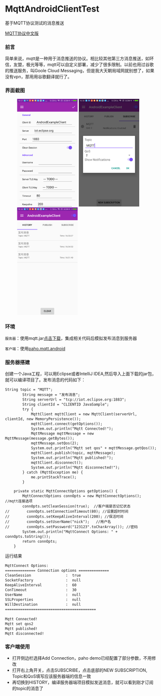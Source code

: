 # MqttAndroidClientTest
基于MQTT协议测试的消息推送

[MQTT协议中文版](https://github.com/mcxiaoke/mqtt)

### 前言

简单来说，mqtt是一种用于消息推送的协议。相比较其他第三方消息推送，如环信，友盟，极光等等，mqtt可以自定义部署，减少了很多限制。以前也用过谷歌的推送服务，叫Goole Cloud Messaging，但是我大天朝局域网就别想了，如果没有vpn，那用用谷歌翻译就行了。

### 界面截图
<figure class="half">
    <a href="https://github.com/zhangxiaofan918/MqttAndroidClient/blob/master/Images/device-2017-12-05-165743.png"><img width="200" height="355" src="https://github.com/zhangxiaofan918/MqttAndroidClient/blob/master/Images/device-2017-12-05-165743.png"></a>
    <a href="https://github.com/zhangxiaofan918/MqttAndroidClient/blob/master/Images/device-2017-12-05-165823.png"><img width="200" height="355" src="https://github.com/zhangxiaofan918/MqttAndroidClient/blob/master/Images/device-2017-12-05-165823.png"></a>
     <a href="https://github.com/zhangxiaofan918/MqttAndroidClient/blob/master/Images/device-2017-12-05-165758.png"><img width="200" height="355" src="https://github.com/zhangxiaofan918/MqttAndroidClient/blob/master/Images/device-2017-12-05-165758.png"></a>
</figure>

### 环境
`服务器`：使用mqtt.jar[点击下载](https://repo.eclipse.org/content/repositories/paho/org/eclipse/paho/mqtt-client/0.4.0/)，集成相关代码后模拟发布消息到服务器

`客户端`：使用[paho.mqtt.android](https://github.com/eclipse/paho.mqtt.android)

### 服务器搭建
创建一个Java工程，可以用Eclipse或者IntelliJ IDEA,然后导入上面下载的jar包，就可以编译项目了。发布消息的代码如下：

```
String topic = "MQTT";
        String message = "发布消息";
        String serverUrl = "tcp://iot.eclipse.org:1883";
        String clientId = "CLIENTID JavaSample";
        try {
            MqttClient mqttClient = new MqttClient(serverUrl, clientId, new MemoryPersistence());
            mqttClient.connect(getOptions());
            System.out.println("Mqtt Connected!");
            MqttMessage mqttMessage = new MqttMessage(message.getBytes());
            mqttMessage.setQos(2);
            System.out.println("Mqtt set qos" + mqttMessage.getQos());
            mqttClient.publish(topic, mqttMessage);
            System.out.println("Mqtt published!");
            mqttClient.disconnect();
            System.out.println("Mqtt disconnected!");
        } catch (MqttException me) {
            me.printStackTrace();
        }
```
```
    private static MqttConnectOptions getOptions() {
        MqttConnectOptions connOpts = new MqttConnectOptions();  //mqtt连接选项
        connOpts.setCleanSession(true);  //客户端是否记忆状态
//        connOpts.setConnectionTimeout(80); //设置超时时间
//        connOpts.setKeepAliveInterval(200); //保活时间
//        connOpts.setUserName("nick");   //用户名
//        connOpts.setPassword("123123".toCharArray()); //密码
        System.out.println("MqttConnect Options: " + connOpts.toString());
        return connOpts;
    }
```
运行结果

```
MqttConnect Options: 
============== Connection options ==============
CleanSession                :  true
SocketFactory               :  null
KeepAliveInterval           :  60
ConTimeout                  :  30
UserName                    :  null
SSLProperties               :  null
WillDestination             :  null
==========================================

Mqtt Connected!
Mqtt set qos2
Mqtt published!
Mqtt disconnected!
```

### 客户端使用
- 打开侧边栏选择Add Connection，paho demo已经配置了部分参数，不用修改
- 打开右上角开关，点击SUBSCRIBE，点击底部的NEW SUBSCRIPTION, Topic和QoS填写应该服务器端的信息一致
- 再切换到HISTORY，编译服务器端项目模拟发送消息，就可以看到刚才订阅的topic的消息了







